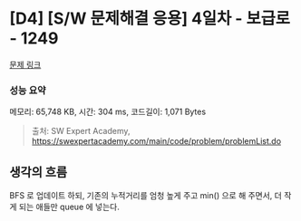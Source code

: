 # [D4] [S/W 문제해결 응용] 4일차 - 보급로 - 1249 

[문제 링크](https://swexpertacademy.com/main/code/problem/problemDetail.do?contestProbId=AV15QRX6APsCFAYD) 

### 성능 요약

메모리: 65,748 KB, 시간: 304 ms, 코드길이: 1,071 Bytes



> 출처: SW Expert Academy, https://swexpertacademy.com/main/code/problem/problemList.do

## 생각의 흐름

BFS 로 업데이트 하되, 기존의 누적거리를 엄청 높게 주고 
min() 으로 해 주면서, 더 작게 되는 애들만 queue 에 넣는다.

